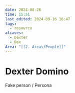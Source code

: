 ```yaml
---
date: 2024-08-26
time: 15:51
last_edited: 2024-09-16 16:47
tags:
  - resource
aliases:
  - Dexter
  - Dex
Area: "[[2. Areas/People]]"
---
```

# Dexter Domino
Fake person / Persona
